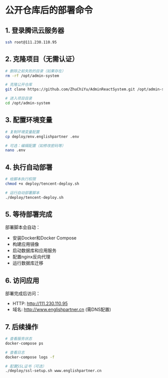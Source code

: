 # 公开仓库后的部署命令

## 1. 登录腾讯云服务器
```bash
ssh root@111.230.110.95
```

## 2. 克隆项目（无需认证）
```bash
# 删除之前失败的目录（如果存在）
rm -rf /opt/admin-system

# 克隆公开仓库
git clone https://github.com/ZhuChiYu/AdminReactSystem.git /opt/admin-system

# 进入项目目录
cd /opt/admin-system
```

## 3. 配置环境变量
```bash
# 复制环境变量配置
cp deploy/env.englishpartner .env

# 可选：编辑配置（如修改密码等）
nano .env
```

## 4. 执行自动部署
```bash
# 给脚本执行权限
chmod +x deploy/tencent-deploy.sh

# 运行自动部署脚本
./deploy/tencent-deploy.sh
```

## 5. 等待部署完成
部署脚本会自动：
- 安装Docker和Docker Compose
- 构建应用镜像
- 启动数据库和应用服务
- 配置nginx反向代理
- 运行数据库迁移

## 6. 访问应用
部署完成后访问：
- HTTP: http://111.230.110.95
- 域名: http://www.englishpartner.cn (需DNS配置)

## 7. 后续操作
```bash
# 查看服务状态
docker-compose ps

# 查看日志
docker-compose logs -f

# 配置SSL证书（可选）
./deploy/ssl-setup.sh www.englishpartner.cn
```
